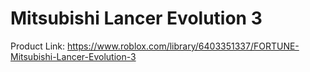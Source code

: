 # Mitsubishi Lancer Evolution 3

Product Link: https://www.roblox.com/library/6403351337/FORTUNE-Mitsubishi-Lancer-Evolution-3
